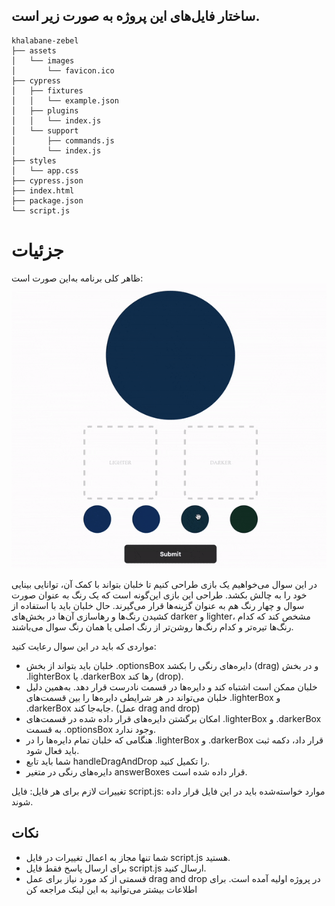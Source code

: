 ## ساختار فایل‌های این پروژه به صورت زیر است.
```
khalabane-zebel
├── assets
│   └── images
│       └── favicon.ico
├── cypress
│   ├── fixtures
│   │   └── example.json
│   ├── plugins
│   │   └── index.js
│   └── support
│       ├── commands.js
│       └── index.js
├── styles
│   └── app.css
├── cypress.json
├── index.html
├── package.json
└── script.js
```

# جزئیات

ظاهر کلی برنامه به‌این صورت است:
![alt git](https://github.com/myas92/digikala-frontend-questions/blob/master/khalabane-zebel/draganddrop.gif)

در این سوال می‌خواهیم یک بازی طراحی کنیم تا خلبان بتواند با کمک آن، توانایی بینایی خود را به چالش بکشد.
طراحی این بازی این‌گونه است که یک رنگ به عنوان صورت سوال و چهار رنگ هم به عنوان گزینه‌ها قرار می‌گیرند. حال خلبان باید با استفاده از کشیدن رنگ‌ها و رهاسازی آن‌ها در بخش‌های darker و lighter، مشخص کند که کدام رنگ‌ها تیره‌تر و کدام رنگ‌ها روشن‌تر از رنگ اصلی یا همان رنگ‌ سوال می‌باشند.

مواردی که باید در این سوال رعایت کنید:
- خلبان باید بتواند از بخش .optionsBox دایره‌های رنگی را بکشد (drag) و در بخش .lighterBox یا .darkerBox رها کند (drop).
- خلبان ممکن است اشتباه کند و دایره‌ها در قسمت نادرست قرار دهد. به‌همین دلیل خلبان می‌تواند در هر شرایطی دایره‌ها را بین قسمت‌های .lighterBox و .darkerBox جابه‌جا کند. (عمل drag and drop)
- امکان برگشتن دایره‌های قرار داده شده در قسمت‌های .lighterBox و .darkerBox به قسمت .optionsBox وجود ندارد.
- هنگامی که خلبان تمام دایره‌ها را در .lighterBox و .darkerBox قرار داد، دکمه ثبت باید فعال شود.
- شما باید تابع handleDragAndDrop را تکمیل کنید.
- دایره‌های رنگی در متغیر answerBoxes قرار داده شده است.


تغییرات لازم برای هر فایل:
فایل script.js: موارد خواسته‌شده باید در این فایل قرار داده شوند.

## نکات
- شما تنها مجاز به اعمال تغییرات در فایل‌ script.js هستید.
- برای ارسال پاسخ فقط فایل script.js ارسال کنید.
- قسمتی از کد مورد نیاز برای عمل drag and drop در پروژه اولیه آمده است. برای اطلاعات بیشتر می‌توانید به این لینک مراجعه کن